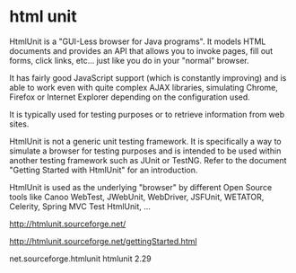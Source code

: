 
# html unit

HtmlUnit is a "GUI-Less browser for Java programs". It models HTML documents and provides an API that allows you to invoke pages, fill out forms, click links, etc... just like you do in your "normal" browser.

It has fairly good JavaScript support (which is constantly improving) and is able to work even with quite complex AJAX libraries, simulating Chrome, Firefox or Internet Explorer depending on the configuration used.

It is typically used for testing purposes or to retrieve information from web sites.

HtmlUnit is not a generic unit testing framework. It is specifically a way to simulate a browser for testing purposes and is intended to be used within another testing framework such as JUnit or TestNG. Refer to the document "Getting Started with HtmlUnit" for an introduction.

HtmlUnit is used as the underlying "browser" by different Open Source tools like Canoo WebTest, JWebUnit, WebDriver, JSFUnit, WETATOR, Celerity, Spring MVC Test HtmlUnit, ...

http://htmlunit.sourceforge.net/

http://htmlunit.sourceforge.net/gettingStarted.html

<dependency>
    <groupId>net.sourceforge.htmlunit</groupId>
    <artifactId>htmlunit</artifactId>
    <version>2.29</version>
</dependency>



